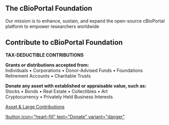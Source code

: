 ## The cBioPortal Foundation

Our mission is to enhance, sustain, and expand the open-source cBioPortal platform to empower researchers worldwide

## Contribute to cBioPortal Foundation

**TAX-DEDUCTIBLE CONTRIBUTIONS**

**Grants or distributions accepted from:**  
Individuals • Corporations • Donor-Advised Funds • Foundations  
Retirement Accounts • Charitable Trusts

**Donate any asset with established or appraisable value, such as:**  
Stocks • Bonds • Real Estate • Collectibles • Art  
Cryptocurrency • Privately Held Business Interests  

[Asset & Large Contributions](https://lohas.org/client/cbioportal-foundation/#donation_form)

[!button icon="heart-fill" text="Donate" variant="danger"](https://abqwvktl.donorsupport.co/page/FUNFLDNZDHK)
